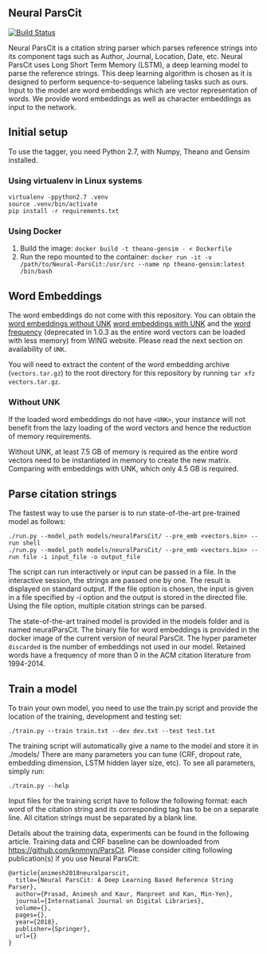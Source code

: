 ## Neural ParsCit

[![Build Status](https://travis-ci.com/WING-NUS/Neural-ParsCit.svg?branch=master)](https://travis-ci.com/WING-NUS/Neural-ParsCit)

Neural ParsCit is a citation string parser which parses reference strings into its component tags such as Author, Journal, Location, Date, etc. Neural ParsCit uses Long Short Term Memory (LSTM), a deep learning model to parse the reference strings. This deep learning algorithm is chosen as it is designed to perform sequence-to-sequence labeling tasks such as ours. Input to the model are word embeddings which are vector representation of words. We provide word embeddings as well as character embeddings as input to the network.


## Initial setup

To use the tagger, you need Python 2.7, with Numpy, Theano and Gensim installed.

### Using virtualenv in Linux systems

```
virtualenv -ppython2.7 .venv
source .venv/bin/activate
pip install -r requirements.txt
```

### Using Docker

1. Build the image: `docker build -t theano-gensim - < Dockerfile`
1. Run the repo mounted to the container: `docker run -it -v /path/to/Neural-ParsCit:/usr/src --name np theano-gensim:latest /bin/bash`

## Word Embeddings

The word embeddings do not come with this repository. You can obtain the [word embeddings without UNK](http://wing.comp.nus.edu.sg/~wing.nus/resources/NParsCit/vectors.tar.gz) [word embeddings with UNK](http://wing.comp.nus.edu.sg/~wing.nus/resources/NParsCit/vectors_with_unk.tar.gz) and the [word frequency](http://wing.comp.nus.edu.sg/~wing.nus/resources/NParsCit/freq) (deprecated in 1.0.3 as the entire word vectors can be loaded with less memory) from WING website. Please read the next section on availability of `UNK`.

You will need to extract the content of the word embedding archive (`vectors.tar.gz`) to the root directory for this repository by running `tar xfz vectors.tar.gz`.

### Without UNK

If the loaded word embeddings do not have `<UNK>`, your instance will not benefit from the lazy loading of the word vectors and hence the reduction of memory requirements.

Without UNK, at least 7.5 GB of memory is required as the entire word vectors need to be instantiated in memory to create the new matrix. Comparing with embeddings with UNK, which only 4.5 GB is required.

## Parse citation strings

The fastest way to use the parser is to run state-of-the-art pre-trained model as follows:

```
./run.py --model_path models/neuralParsCit/ --pre_emb <vectors.bin> --run shell
./run.py --model_path models/neuralParsCit/ --pre_emb <vectors.bin> --run file -i input_file -o output_file
```
The script can run interactively or input can be passed in a file. In the interactive session, the strings are passed one by one. The result is displayed on standard output. If the file option is chosen, the input is given in a file specified by -i option and the output is stored in the directed file. Using the file option, multiple citation strings can be parsed.

The state-of-the-art trained model is provided in the models folder and is named neuralParsCit. The binary file for word embeddings is provided in the docker image of the current version of neural ParsCit. The hyper parameter ```discarded``` is the number of embeddings not used in our model. Retained words have a frequency of more than 0 in the ACM citation literature from 1994-2014.


## Train a model

To train your own model, you need to use the train.py script and provide the location of the training, development and testing set:

```
./train.py --train train.txt --dev dev.txt --test test.txt
```

The training script will automatically give a name to the model and store it in ./models/
There are many parameters you can tune (CRF, dropout rate, embedding dimension, LSTM hidden layer size, etc). To see all parameters, simply run:

```
./train.py --help
```

Input files for the training script have to follow the following format: each word of the citation string and its corresponding tag has to be on a separate line. All citation strings must be separated by a blank line.

Details about the training data, experiments can be found in the following article. Training data and CRF baseline can be downloaded from https://github.com/knmnyn/ParsCit. Please consider citing following publication(s) if you use Neural ParsCit:
```
@article{animesh2018neuralparscit,
  title={Neural ParsCit: A Deep Learning Based Reference String Parser},
  author={Prasad, Animesh and Kaur, Manpreet and Kan, Min-Yen},
  journal={International Journal on Digital Libraries},
  volume={},
  pages={},
  year={2018},
  publisher={Springer},
  url={}
}
```
